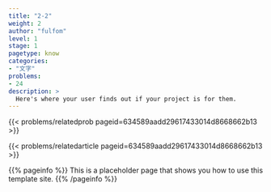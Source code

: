 ```yaml
---
title: "2-2"
weight: 2
author: "fulfom"
level: 1
stage: 1
pagetype: know
categories: 
- "文字"
problems:
- 24
description: >
  Here's where your user finds out if your project is for them.
---
```


{{< problems/relatedprob pageid=634589aadd29617433014d8668662b13 >}}

{{< problems/relatedarticle pageid=634589aadd29617433014d8668662b13 >}}

{{% pageinfo %}}
This is a placeholder page that shows you how to use this template site.
{{% /pageinfo %}}
